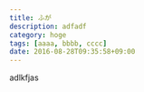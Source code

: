 ```yaml
---
title: ふが
description: adfadf
category: hoge
tags: [aaaa, bbbb, cccc]
date: 2016-08-28T09:35:58+09:00
---
```


adlkfjas
